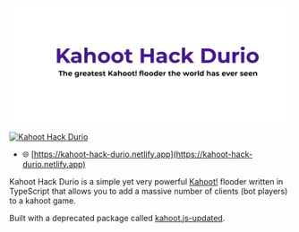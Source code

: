 <p align="center">
  <img src="https://raw.githubusercontent.com/b3h3m0th/kahoot_hack_durio/master/src/assets/img/banner.png"/>
</p>

[![Kahoot Hack Durio](https://img.shields.io/website-up-down-green-red/http/shields.io.svg)](https://kahoot-hack-durio.netlify.app/)

- 🌐 [https://kahoot-hack-durio.netlify.app](https://kahoot-hack-durio.netlify.app)

Kahoot Hack Durio is a simple yet very powerful [Kahoot!](https://kahoot.com) flooder written in TypeScript that allows you to add a massive number of clients (bot players) to a kahoot game.

Built with a deprecated package called [kahoot.js-updated](https://github.com/theusaf/kahoot.js-updated).
